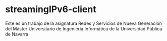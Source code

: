 # streamingIPv6-client

Este es un trabajo de la asignatura Redes y Servicios de Nueva Generación del Máster Universitario de Ingeniería Informática de la Universidad Pública de Navarra
